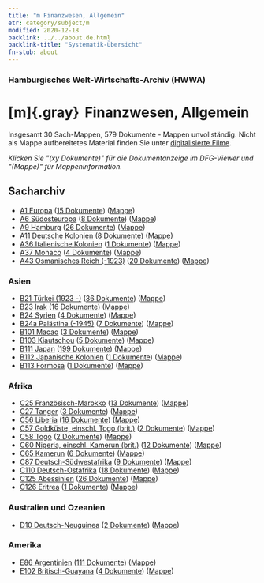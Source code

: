 ```yaml
---
title: "m Finanzwesen, Allgemein"
etr: category/subject/m
modified: 2020-12-18
backlink: ../../about.de.html
backlink-title: "Systematik-Übersicht"
fn-stub: about
---
```


### Hamburgisches Welt-Wirtschafts-Archiv (HWWA)
# [m]{.gray}&#8201; Finanzwesen, Allgemein&#160; 




Insgesamt 30 Sach-Mappen, 579 Dokumente - Mappen unvollständig.
Nicht als Mappe aufbereitetes Material finden Sie unter [digitalisierte Filme](/film/h1_sh).

_Klicken Sie "(xy Dokumente)" für die Dokumentanzeige im DFG-Viewer und "(Mappe)" für Mappeninformation._

## Sacharchiv



- [A1 Europa](../../../geo/about.de.html#A1) (<a href="https://dfg-viewer.de/show/?tx_dlf[id]=https://pm20.zbw.eu/mets/sh/1408xx/140892/1448xx/144809/public.mets.de.xml" target="_blank">15 Dokumente</a>) ([Mappe](http://purl.org/pressemappe20/folder/sh/140892,144809))
- [A6 Südosteuropa](../../../geo/about.de.html#A6) (<a href="https://dfg-viewer.de/show/?tx_dlf[id]=https://pm20.zbw.eu/mets/sh/1409xx/140900/1448xx/144809/public.mets.de.xml" target="_blank">8 Dokumente</a>) ([Mappe](http://purl.org/pressemappe20/folder/sh/140900,144809))
- [A9 Hamburg](../../../geo/about.de.html#A9) (<a href="https://dfg-viewer.de/show/?tx_dlf[id]=https://pm20.zbw.eu/mets/sh/1409xx/140905/1448xx/144809/public.mets.de.xml" target="_blank">26 Dokumente</a>) ([Mappe](http://purl.org/pressemappe20/folder/sh/140905,144809))
- [A11 Deutsche Kolonien](../../../geo/about.de.html#A11) (<a href="https://dfg-viewer.de/show/?tx_dlf[id]=https://pm20.zbw.eu/mets/sh/1409xx/140960/1448xx/144809/public.mets.de.xml" target="_blank">8 Dokumente</a>) ([Mappe](http://purl.org/pressemappe20/folder/sh/140960,144809))
- [A36 Italienische Kolonien](../../../geo/about.de.html#A36) (<a href="https://dfg-viewer.de/show/?tx_dlf[id]=https://pm20.zbw.eu/mets/sh/1410xx/141012/1448xx/144809/public.mets.de.xml" target="_blank">1 Dokumente</a>) ([Mappe](http://purl.org/pressemappe20/folder/sh/141012,144809))
- [A37 Monaco](../../../geo/about.de.html#A37) (<a href="https://dfg-viewer.de/show/?tx_dlf[id]=https://pm20.zbw.eu/mets/sh/1410xx/141013/1448xx/144809/public.mets.de.xml" target="_blank">4 Dokumente</a>) ([Mappe](http://purl.org/pressemappe20/folder/sh/141013,144809))
- [A43 Osmanisches Reich (-1923)](../../../geo/about.de.html#A43) (<a href="https://dfg-viewer.de/show/?tx_dlf[id]=https://pm20.zbw.eu/mets/sh/1410xx/141034/1448xx/144809/public.mets.de.xml" target="_blank">20 Dokumente</a>) ([Mappe](http://purl.org/pressemappe20/folder/sh/141034,144809))

### Asien

- [B21 Türkei (1923 -)](../../../geo/about.de.html#B21) (<a href="https://dfg-viewer.de/show/?tx_dlf[id]=https://pm20.zbw.eu/mets/sh/1411xx/141111/1448xx/144809/public.mets.de.xml" target="_blank">36 Dokumente</a>) ([Mappe](http://purl.org/pressemappe20/folder/sh/141111,144809))
- [B23 Irak](../../../geo/about.de.html#B23) (<a href="https://dfg-viewer.de/show/?tx_dlf[id]=https://pm20.zbw.eu/mets/sh/1411xx/141113/1448xx/144809/public.mets.de.xml" target="_blank">16 Dokumente</a>) ([Mappe](http://purl.org/pressemappe20/folder/sh/141113,144809))
- [B24 Syrien](../../../geo/about.de.html#B24) (<a href="https://dfg-viewer.de/show/?tx_dlf[id]=https://pm20.zbw.eu/mets/sh/1411xx/141114/1448xx/144809/public.mets.de.xml" target="_blank">4 Dokumente</a>) ([Mappe](http://purl.org/pressemappe20/folder/sh/141114,144809))
- [B24a Palästina (-1945)](../../../geo/about.de.html#B24a) (<a href="https://dfg-viewer.de/show/?tx_dlf[id]=https://pm20.zbw.eu/mets/sh/1411xx/141115/1448xx/144809/public.mets.de.xml" target="_blank">7 Dokumente</a>) ([Mappe](http://purl.org/pressemappe20/folder/sh/141115,144809))
- [B101 Macao](../../../geo/about.de.html#B101) (<a href="https://dfg-viewer.de/show/?tx_dlf[id]=https://pm20.zbw.eu/mets/sh/1412xx/141267/1448xx/144809/public.mets.de.xml" target="_blank">3 Dokumente</a>) ([Mappe](http://purl.org/pressemappe20/folder/sh/141267,144809))
- [B103 Kiautschou](../../../geo/about.de.html#B103) (<a href="https://dfg-viewer.de/show/?tx_dlf[id]=https://pm20.zbw.eu/mets/sh/1261xx/126163/1448xx/144809/public.mets.de.xml" target="_blank">5 Dokumente</a>) ([Mappe](http://purl.org/pressemappe20/folder/sh/126163,144809))
- [B111 Japan](../../../geo/about.de.html#B111) (<a href="https://dfg-viewer.de/show/?tx_dlf[id]=https://pm20.zbw.eu/mets/sh/1412xx/141272/1448xx/144809/public.mets.de.xml" target="_blank">199 Dokumente</a>) ([Mappe](http://purl.org/pressemappe20/folder/sh/141272,144809))
- [B112 Japanische Kolonien](../../../geo/about.de.html#B112) (<a href="https://dfg-viewer.de/show/?tx_dlf[id]=https://pm20.zbw.eu/mets/sh/1412xx/141273/1448xx/144809/public.mets.de.xml" target="_blank">1 Dokumente</a>) ([Mappe](http://purl.org/pressemappe20/folder/sh/141273,144809))
- [B113 Formosa](../../../geo/about.de.html#B113) (<a href="https://dfg-viewer.de/show/?tx_dlf[id]=https://pm20.zbw.eu/mets/sh/1412xx/141274/1448xx/144809/public.mets.de.xml" target="_blank">1 Dokumente</a>) ([Mappe](http://purl.org/pressemappe20/folder/sh/141274,144809))

### Afrika

- [C25 Französisch-Marokko](../../../geo/about.de.html#C25) (<a href="https://dfg-viewer.de/show/?tx_dlf[id]=https://pm20.zbw.eu/mets/sh/1413xx/141358/1448xx/144809/public.mets.de.xml" target="_blank">13 Dokumente</a>) ([Mappe](http://purl.org/pressemappe20/folder/sh/141358,144809))
- [C27 Tanger](../../../geo/about.de.html#C27) (<a href="https://dfg-viewer.de/show/?tx_dlf[id]=https://pm20.zbw.eu/mets/sh/1413xx/141360/1448xx/144809/public.mets.de.xml" target="_blank">3 Dokumente</a>) ([Mappe](http://purl.org/pressemappe20/folder/sh/141360,144809))
- [C56 Liberia](../../../geo/about.de.html#C56) (<a href="https://dfg-viewer.de/show/?tx_dlf[id]=https://pm20.zbw.eu/mets/sh/1414xx/141405/1448xx/144809/public.mets.de.xml" target="_blank">16 Dokumente</a>) ([Mappe](http://purl.org/pressemappe20/folder/sh/141405,144809))
- [C57 Goldküste, einschl. Togo (brit.)](../../../geo/about.de.html#C57) (<a href="https://dfg-viewer.de/show/?tx_dlf[id]=https://pm20.zbw.eu/mets/sh/1414xx/141406/1448xx/144809/public.mets.de.xml" target="_blank">2 Dokumente</a>) ([Mappe](http://purl.org/pressemappe20/folder/sh/141406,144809))
- [C58 Togo](../../../geo/about.de.html#C58) (<a href="https://dfg-viewer.de/show/?tx_dlf[id]=https://pm20.zbw.eu/mets/sh/1414xx/141408/1448xx/144809/public.mets.de.xml" target="_blank">2 Dokumente</a>) ([Mappe](http://purl.org/pressemappe20/folder/sh/141408,144809))
- [C60 Nigeria, einschl. Kamerun (brit.)](../../../geo/about.de.html#C60) (<a href="https://dfg-viewer.de/show/?tx_dlf[id]=https://pm20.zbw.eu/mets/sh/1414xx/141409/1448xx/144809/public.mets.de.xml" target="_blank">12 Dokumente</a>) ([Mappe](http://purl.org/pressemappe20/folder/sh/141409,144809))
- [C65 Kamerun](../../../geo/about.de.html#C65) (<a href="https://dfg-viewer.de/show/?tx_dlf[id]=https://pm20.zbw.eu/mets/sh/1414xx/141410/1448xx/144809/public.mets.de.xml" target="_blank">6 Dokumente</a>) ([Mappe](http://purl.org/pressemappe20/folder/sh/141410,144809))
- [C87 Deutsch-Südwestafrika](../../../geo/about.de.html#C87) (<a href="https://dfg-viewer.de/show/?tx_dlf[id]=https://pm20.zbw.eu/mets/sh/1414xx/141450/1448xx/144809/public.mets.de.xml" target="_blank">9 Dokumente</a>) ([Mappe](http://purl.org/pressemappe20/folder/sh/141450,144809))
- [C110 Deutsch-Ostafrika](../../../geo/about.de.html#C110) (<a href="https://dfg-viewer.de/show/?tx_dlf[id]=https://pm20.zbw.eu/mets/sh/1414xx/141471/1448xx/144809/public.mets.de.xml" target="_blank">18 Dokumente</a>) ([Mappe](http://purl.org/pressemappe20/folder/sh/141471,144809))
- [C125 Abessinien](../../../geo/about.de.html#C125) (<a href="https://dfg-viewer.de/show/?tx_dlf[id]=https://pm20.zbw.eu/mets/sh/1414xx/141482/1448xx/144809/public.mets.de.xml" target="_blank">26 Dokumente</a>) ([Mappe](http://purl.org/pressemappe20/folder/sh/141482,144809))
- [C126 Eritrea](../../../geo/about.de.html#C126) (<a href="https://dfg-viewer.de/show/?tx_dlf[id]=https://pm20.zbw.eu/mets/sh/1414xx/141483/1448xx/144809/public.mets.de.xml" target="_blank">1 Dokumente</a>) ([Mappe](http://purl.org/pressemappe20/folder/sh/141483,144809))

### Australien und Ozeanien

- [D10 Deutsch-Neuguinea](../../../geo/about.de.html#D10) (<a href="https://dfg-viewer.de/show/?tx_dlf[id]=https://pm20.zbw.eu/mets/sh/1416xx/141601/1448xx/144809/public.mets.de.xml" target="_blank">2 Dokumente</a>) ([Mappe](http://purl.org/pressemappe20/folder/sh/141601,144809))

### Amerika

- [E86 Argentinien](../../../geo/about.de.html#E86) (<a href="https://dfg-viewer.de/show/?tx_dlf[id]=https://pm20.zbw.eu/mets/sh/1416xx/141692/1448xx/144809/public.mets.de.xml" target="_blank">111 Dokumente</a>) ([Mappe](http://purl.org/pressemappe20/folder/sh/141692,144809))
- [E102 Britisch-Guayana](../../../geo/about.de.html#E102) (<a href="https://dfg-viewer.de/show/?tx_dlf[id]=https://pm20.zbw.eu/mets/sh/1417xx/141700/1448xx/144809/public.mets.de.xml" target="_blank">4 Dokumente</a>) ([Mappe](http://purl.org/pressemappe20/folder/sh/141700,144809))


